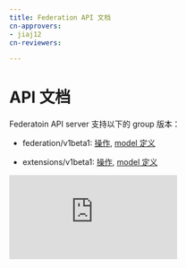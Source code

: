 ```yaml
---
title: Federation API 文档
cn-approvers:
- jiaj12
cn-reviewers:

---
```

<!-- 
# API Reference
-->
# API 文档

<!-- 
Federation API server supports the following group versions: 
-->
Federatoin API server 支持以下的 group 版本：

<!-- 
* federation/v1beta1: [operations](/docs/federation/api-reference/federation/v1beta1/operations.html), [model definitions](/docs/federation/api-reference/federation/v1beta1/definitions.html)
-->
* federation/v1beta1: [操作](/docs/federation/api-reference/federation/v1beta1/operations.html), [model 定义](/docs/federation/api-reference/federation/v1beta1/definitions.html)
<!-- 
* v1: [operations](/docs/federation/api-reference/v1/operations.html), [model definitions](/docs/federation/api-reference/v1/definitions.html)
-->
* extensions/v1beta1: [操作](/docs/federation/api-reference/extensions/v1beta1/operations.html), [model 定义](/docs/federation/api-reference/extensions/v1beta1/definitions.html)


<!-- BEGIN MUNGE: GENERATED_ANALYTICS -->
[![Analytics](https://kubernetes-site.appspot.com/UA-36037335-10/GitHub/docs/federation/api-reference/README.md?pixel)]()
<!-- END MUNGE: GENERATED_ANALYTICS -->
